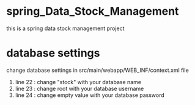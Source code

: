 # spring_Data_Stock_Management
this is a spring data stock management project 

# database settings
change database settings in src/main/webapp/WEB_INF/context.xml file

1. line 22 : change "stock" with your database name
2. line 23 : change root with your database username
3. line 24 : change empty value with your database password
